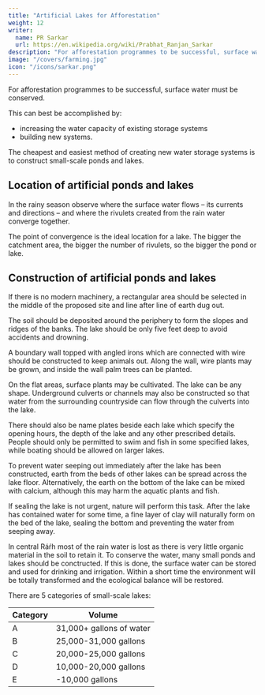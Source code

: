 ```yaml
---
title: "Artificial Lakes for Afforestation"
weight: 12
writer:
  name: PR Sarkar
  url: https://en.wikipedia.org/wiki/Prabhat_Ranjan_Sarkar
description: "For afforestation programmes to be successful, surface water must be conserved."
image: "/covers/farming.jpg"
icon: "/icons/sarkar.png"
---
```



For afforestation programmes to be successful, surface water must be conserved. 

This can best be accomplished by:
- increasing the water capacity of existing storage systems
- building new systems. 

The cheapest and easiest method of creating new water storage systems is to construct small-scale ponds and lakes.


## Location of artificial ponds and lakes

In the rainy season observe where the surface water flows – its currents and directions – and where the rivulets created from the rain water converge together. 

The point of convergence is the ideal location for a lake. The bigger the catchment area, the bigger the number of rivulets, so the bigger the pond or lake.


## Construction of artificial ponds and lakes 

If there is no modern machinery, a rectangular area should be selected in the middle of the proposed site and line after line of earth dug out. 

The soil should be deposited around the periphery to form the slopes and ridges of the banks. The lake should be only five feet deep to avoid accidents and drowning. 

A boundary wall topped with angled irons which are connected with wire should be constructed to keep animals out. Along the wall, wire plants may be grown, and inside the wall palm trees can be planted. 

On the flat areas, surface plants may be cultivated. The lake can be any shape. Underground culverts or channels may also be constructed so that water from the surrounding countryside can flow through the culverts into the lake. 

There should also be name plates beside each lake which specify the opening hours, the depth of the lake and any other prescribed details. People should only be permitted to swim and fish in some specified lakes, while boating should be allowed on larger lakes.

To prevent water seeping out immediately after the lake has been constructed, earth from the beds of other lakes can be spread across the lake floor. Alternatively, the earth on the bottom of the lake can be mixed with calcium, although this may harm the aquatic plants and fish. 

If sealing the lake is not urgent, nature will perform this task. After the lake has contained water for some time, a fine layer of clay will naturally form on the bed of the lake, sealing the bottom and preventing the water from seeping away.

In central Ráŕh most of the rain water is lost as there is very little organic material in the soil to retain it. To conserve the water, many small ponds and lakes should be conctructed. If this is done, the surface water can be stored and used for drinking and irrigation. Within a short time the environment will be totally transformed and the ecological balance will be restored.

There are 5 categories of small-scale lakes:

Category | Volume
--- | ---
A | 31,000+ gallons of water
B | 25,000-31,000 gallons
C | 20,000-25,000 gallons
D | 10,000-20,000 gallons
E | -10,000 gallons
